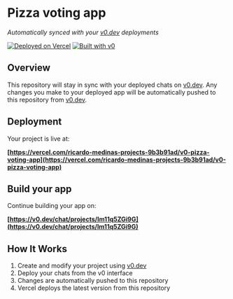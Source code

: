 # Pizza voting app

*Automatically synced with your [v0.dev](https://v0.dev) deployments*

[![Deployed on Vercel](https://img.shields.io/badge/Deployed%20on-Vercel-black?style=for-the-badge&logo=vercel)](https://vercel.com/ricardo-medinas-projects-9b3b91ad/v0-pizza-voting-app)
[![Built with v0](https://img.shields.io/badge/Built%20with-v0.dev-black?style=for-the-badge)](https://v0.dev/chat/projects/Im11q5ZGi9G)

## Overview

This repository will stay in sync with your deployed chats on [v0.dev](https://v0.dev).
Any changes you make to your deployed app will be automatically pushed to this repository from [v0.dev](https://v0.dev).

## Deployment

Your project is live at:

**[https://vercel.com/ricardo-medinas-projects-9b3b91ad/v0-pizza-voting-app](https://vercel.com/ricardo-medinas-projects-9b3b91ad/v0-pizza-voting-app)**

## Build your app

Continue building your app on:

**[https://v0.dev/chat/projects/Im11q5ZGi9G](https://v0.dev/chat/projects/Im11q5ZGi9G)**

## How It Works

1. Create and modify your project using [v0.dev](https://v0.dev)
2. Deploy your chats from the v0 interface
3. Changes are automatically pushed to this repository
4. Vercel deploys the latest version from this repository
